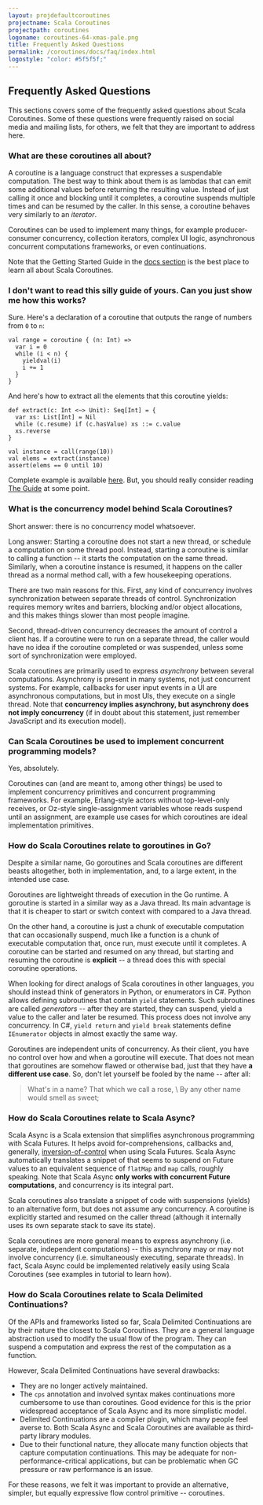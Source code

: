 ```yaml
---
layout: projdefaultcoroutines
projectname: Scala Coroutines
projectpath: coroutines
logoname: coroutines-64-xmas-pale.png
title: Frequently Asked Questions
permalink: /coroutines/docs/faq/index.html
logostyle: "color: #5f5f5f;"
---
```



## Frequently Asked Questions

This sections covers some of the frequently asked questions about Scala Coroutines.
Some of these questions were frequently raised on social media and mailing lists,
for others, we felt that they are important to address here.


### What are these coroutines all about?

A coroutine is a language construct that expresses a suspendable computation.
The best way to think about them is as lambdas that can emit some additional values
before returning the resulting value.
Instead of just calling it once and blocking until it completes,
a coroutine suspends multiple times and can be resumed by the caller.
In this sense, a coroutine behaves very similarly to an *iterator*.

Coroutines can be used to implement many things,
for example producer-consumer concurrency, collection iterators,
complex UI logic, asynchronous concurrent computations frameworks,
or even continuations.

Note that the Getting Started Guide in the [docs section](/coroutines/learn/)
is the best place to learn all about Scala Coroutines.


### I don't want to read this silly guide of yours. Can you just show me how this works?

Sure.
Here's a declaration of a coroutine that outputs the range
of numbers from `0` to `n`:

    val range = coroutine { (n: Int) =>
      var i = 0
      while (i < n) {
        yieldval(i)
        i += 1
      }
    }

And here's how to extract all the elements that this coroutine yields:

    def extract(c: Int <~> Unit): Seq[Int] = {
      var xs: List[Int] = Nil
      while (c.resume) if (c.hasValue) xs ::= c.value
      xs.reverse
    }

    val instance = call(range(10))
    val elems = extract(instance)
    assert(elems == 0 until 10)

Complete example is available
[here](https://github.com/storm-enroute/coroutines/blob/master/src/test/scala/org/examples/FaqSimpleExample.scala).
But, you should really consider reading [The Guide](/coroutines/learn) at some point.


### What is the concurrency model behind Scala Coroutines?

Short answer: there is no concurrency model whatsoever.

Long answer:
Starting a coroutine does not start a new thread,
or schedule a computation on some thread pool.
Instead, starting a coroutine is similar to calling a function --
it starts the computation on the same thread.
Similarly, when a coroutine instance is resumed,
it happens on the caller thread as a normal method call,
with a few housekeeping operations.

There are two main reasons for this.
First, any kind of concurrency involves synchronization between separate
threads of control. Synchronization requires memory writes and barriers,
blocking and/or object allocations,
and this makes things slower than most people imagine.

Second,
thread-driven concurrency decreases the amount of control a client has.
If a coroutine were to run on a separate thread,
the caller would have no idea if the coroutine completed or was suspended,
unless some sort of synchronization were employed.

Scala coroutines are primarily used to express *asynchrony*
between several computations.
Asynchrony is present in many systems, not just concurrent systems.
For example, callbacks for user input events in a UI are asynchronous computations,
but in most UIs, they execute on a single thread.
Note that **concurrency implies asynchrony,
but asynchrony does not imply concurrency**
(if in doubt about this statement, just remember JavaScript and its execution model).


### Can Scala Coroutines be used to implement concurrent programming models?

Yes, absolutely.

Coroutines can (and are meant to, among other things) be used to
implement concurrency primitives and concurrent programming frameworks.
For example, Erlang-style actors without top-level-only receives,
or Oz-style single-assignment variables whose reads suspend until an assignment,
are example use cases for which coroutines are ideal implementation primitives.


### How do Scala Coroutines relate to goroutines in Go?

Despite a similar name,
Go goroutines and Scala coroutines are different beasts altogether,
both in implementation, and, to a large extent, in the intended use case.

Goroutines are lightweight threads of execution in the Go runtime.
A goroutine is started in a similar way as a Java thread.
Its main advantage is that it is cheaper to start or switch context with
compared to a Java thread.

On the other hand,
a coroutine is just a chunk of executable computation that can occasionally suspend,
much like a function is a chunk of executable computation that, once run, must execute
until it completes.
A coroutine can be started and resumed on any thread,
but starting and resuming the coroutine is **explicit** --
a thread does this with special coroutine operations.

When looking for direct analogs of Scala coroutines in other languages,
you should instead think of generators in Python, or enumerators in C#.
Python allows defining subroutines that contain `yield` statements.
Such subroutines are called *generators* -- after they are started,
they can suspend, yield a value to the caller and later be resumed.
This process does not involve any concurrency.
In C#, `yield return` and `yield break` statements
define `IEnumerator` objects in almost exactly the same way.

Goroutines are independent units of concurrency.
As their client, you have no control over how and when a goroutine will execute.
That does not mean that goroutines are somehow flawed or otherwise bad,
just that they have **a different use case**.
So, don't let yourself be fooled by the name -- after all:

> What's in a name? That which we call a rose,
> \\
> By any other name would smell as sweet;


### How do Scala Coroutines relate to Scala Async?

Scala Async is a Scala extension that simplifies asynchronous programming
with Scala Futures.
It helps avoid for-comprehensions, callbacks and,
generally, [inversion-of-control](https://en.wikipedia.org/wiki/Inversion_of_control)
when using Scala Futures.
Scala Async automatically translates a snippet of that seems to suspend on Future values
to an equivalent sequence of `flatMap` and `map` calls, roughly speaking.
Note that Scala Async **only works with concurrent Future computations**,
and concurrency is its integral part.

Scala coroutines also translate a snippet of code with suspensions (yields)
to an alternative form, but does not assume any concurrency.
A coroutine is explicitly started and resumed on the caller thread
(although it internally uses its own separate stack to save its state).

Scala coroutines are more general means to express asynchrony
(i.e. separate, independent computations) --
this asynchrony may or may not involve concurrency
(i.e. simultaneously executing, separate threads).
In fact, Scala Async could be implemented relatively easily using Scala Coroutines
(see examples in tutorial to learn how).


### How do Scala Coroutines relate to Scala Delimited Continuations?

Of the APIs and frameworks listed so far,
Scala Delimited Continuations are by their nature the closest to Scala Coroutines.
They are a general language abstraction used to modify the usual flow of the program.
They can suspend a computation and express the rest of the computation as a function.

However, Scala Delimited Continuations have several drawbacks:

- They are no longer actively maintained.
- The `cps` annotation and involved syntax makes continuations more cumbersome to use
  than coroutines. Good evidence for this is the prior widespread acceptance of
  Scala Async and its more simplistic model.
- Delimited Continuations are a compiler plugin, which many people feel averse to.
  Both Scala Async and Scala Coroutines are available as third-party library modules.
- Due to their functional nature, they allocate many function objects that capture
  computation continuations. This may be adequate for non-performance-critical
  applications, but can be problematic when GC pressure or raw performance is an issue.

For these reasons, we felt it was important to provide an alternative,
simpler, but equally expressive flow control primitive -- coroutines.

